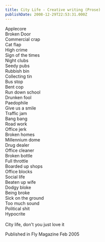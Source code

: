 ```yaml
---
title: City Life - Creative writing (Prose)
publishDate: 2008-12-29T22:53:31.000Z
---
```

Applecore<br>Broken Door<br>Commercial crap<br>Cat flap<br>High crime<br>Sign of the times<br>Night clubs<br>Seedy pubs<br>Rubbish bin<br>Collecting tin<br>Bus stop<br>Bent cop<br>Run down school<br>Drunken fool<br>Paedophile<br>Give us a smile<br>Traffic jam<br>Bang bang<br>Road work<br>Office jerk<br>Broken homes<br>Millennium dome<br>Drug dealer<br>Office cleaner<br>Broken bottle<br>Full throttle<br>Boarded up shops<br>Office blocks<br>Social life<br>Beaten up wife<br>Dodgy bloke<br>Being broke<br>Sick on the ground<br>Too much sound<br>Political shit<br>Hypocrite<br><br>City life, don't you just love it<br>


Published in Fly Magazine Feb 2005
